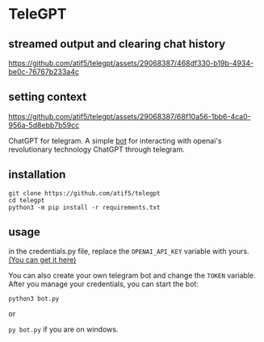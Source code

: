 
# TeleGPT
## streamed output and clearing chat history
https://github.com/atif5/telegpt/assets/29068387/468df330-b19b-4934-be0c-76767b233a4c




## setting context
https://github.com/atif5/telegpt/assets/29068387/68f10a56-1bb6-4ca0-956a-5d8ebb7b59cc



ChatGPT for telegram. A simple [bot](https://t.me/ChatGPTNewestBot) for interacting with openai's revolutionary technology ChatGPT through telegram.

## installation
```
git clone https://github.com/atif5/telegpt
cd telegpt
python3 -m pip install -r requirements.txt
```

## usage
in the credentials.py file, replace the `OPENAI_API_KEY` variable with yours. [(You can get it here)](https://platform.openai.com/account/api-keys)

You can also create your own telegram bot and change the `TOKEN` variable. After you manage your credentials, you can start the bot:

```python3 bot.py```

or

```py bot.py``` if you are on windows.



